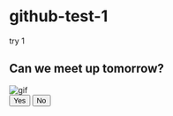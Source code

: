 # github-test-1
try 1
<!DOCTYPE html>
<html lang="en">
<head>
    <meta charset="UTF-8">
    <meta name="viewport" content="width=device-width, initial-scale=1.0">
    <title>message for you</title>
    <link rel="stylesheet" href="style.css"/>
</head>
<body>
    <div class="wrapper">
        <h2 class="question">Can we meet up tomorrow?</h2>
        <img class="gif" alt="gif" src="[https://media.giphy.com/media/FTGah7Mx3ss04PcasF/giphy.gif](https://giphy.com/gifs/turtle-breadtree-btturtle-gDfteqLchLcRTtjAD7)"/>
        <div class="btn-group">
            <button class="maybe-btn">Yes</button>
            <button class="yes-btn">No</button>
        </div>
    </div>
    <script src="script.js"></script>
</body>
</html>
